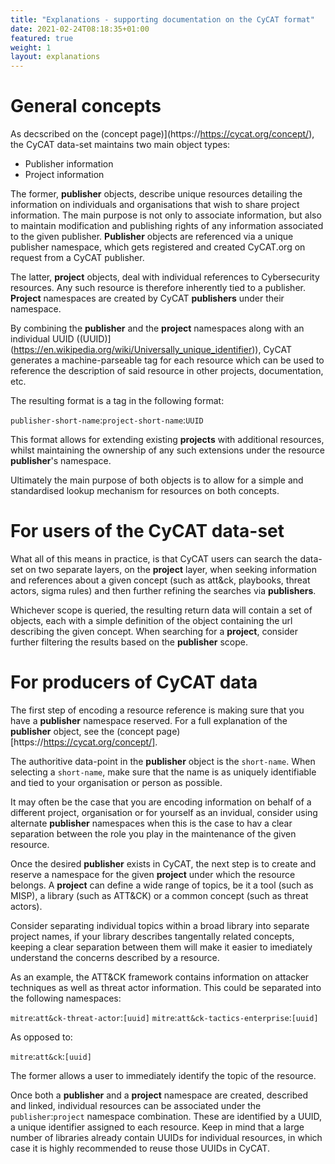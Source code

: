 ```yaml
---
title: "Explanations - supporting documentation on the CyCAT format"
date: 2021-02-24T08:18:35+01:00
featured: true
weight: 1
layout: explanations
---
```


# General concepts

As decscribed on the (concept page)](https://https://cycat.org/concept/), the CyCAT data-set maintains two main object types:

* Publisher information
* Project information

The former, **publisher** objects, describe unique resources detailing the information on individuals and organisations that wish to share project information. The main purpose is not only to associate information, but also to maintain modification and publishing rights of any information associated to the given publisher. **Publisher** objects are referenced via a unique publisher namespace, which gets registered and created CyCAT.org on request from a CyCAT publisher.

The latter, **project** objects, deal with individual references to Cybersecurity resources. Any such resource is therefore inherently tied to a publisher. **Project** namespaces are created by CyCAT **publishers** under their namespace.

By combining the **publisher** and the **project** namespaces along with an individual UUID ((UUID)](https://en.wikipedia.org/wiki/Universally_unique_identifier)), CyCAT generates a machine-parseable tag for each resource which can be used to reference the description of said resource in other projects, documentation, etc.

The resulting format is a tag in the following format:

`publisher-short-name`:`project-short-name`:`UUID`

This format allows for extending existing **projects** with additional resources, whilst maintaining the ownership of any such extensions under the resource **publisher**'s namespace.

Ultimately the main purpose of both objects is to allow for a simple and standardised lookup mechanism for resources on both concepts.

# For users of the CyCAT data-set

What all of this means in practice, is that CyCAT users can search the data-set on two separate layers, on the **project** layer, when seeking information and references about a given concept (such as att\&ck, playbooks, threat actors, sigma rules) and then further refining the searches via **publishers**.

Whichever scope is queried, the resulting return data will contain a set of objects, each with a simple definition of the object containing the url describing the given concept. When searching for a **project**, consider further filtering the results based on the **publisher** scope.


# For producers of CyCAT data

The first step of encoding a resource reference is making sure that you have a **publisher** namespace reserved. For a full explanation of the **publisher** object, see the (concept page)[https://https://cycat.org/concept/].

The authoritive data-point in the **publisher** object is the `short-name`. When selecting a `short-name`, make sure that the name is as uniquely identifiable and tied to your organisation or person as possible.

It may often be the case that you are encoding information on behalf of a different project, organisation or for yourself as an invidual, consider using alternate **publisher** namespaces when this is the case to hav a clear separation between the role you play in the maintenance of the given resource.

Once the desired **publisher** exists in CyCAT, the next step is to create and reserve a namespace for the given **project** under which the resource belongs. A **project** can define a wide range of topics, be it a tool (such as MISP), a library (such as ATT\&CK) or a common concept (such as threat actors).

Consider separating individual topics within a broad library into separate project names, if your library describes tangentally related concepts, keeping a clear separation between them will make it easier to imediately understand the concerns described by a resource.

As an example, the ATT\&CK framework contains information on attacker techniques as well as threat actor information. This could be separated into the following namespaces:

`mitre`:`att&ck-threat-actor`:`[uuid]`
`mitre`:`att&ck-tactics-enterprise`:`[uuid]`

As opposed to:

`mitre`:`att&ck`:`[uuid]`

The former allows a user to immediately identify the topic of the resource.

Once both a **publisher** and a **project** namespace are created, described and linked, individual resources can be associated under the `publisher`:`project` namespace combination. These are identified by a UUID, a unique identifier assigned to each resource. Keep in mind that a large number of libraries already contain UUIDs for individual resources, in which case it is highly recommended to reuse those UUIDs in CyCAT.
